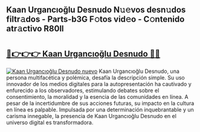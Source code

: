 ## Kaan Urgancıoğlu Desnudo N𝚞𝚎vos desn𝚞dos filtr𝚊dos - Parts-b3G F𝚘tos vid𝚎o - C𝚘ntenido atr𝚊ctivo R80ll

# <h2><a href="http://mb4xgo.tromn.icu/?c=Kaan+Urganc%c4%b1o%c4%9flu+Desnudo">🔗👉👉👉 Kaan Urgancıoğlu Desnudo 🔗🔗</a></h2>

[![Kaan Urgancıoğlu Desnudo nuevo](https://i.imgur.com/pEAQMta.gif)](http://mb4xgo.tromn.icu/?c=Kaan+Urganc%c4%b1o%c4%9flu+Desnudo)
Kaan Urgancıoğlu Desnudo, una persona multifacética y polémica, desafía la descripción simple. Su uso innovador de los medios digitales para la autopresentación ha cautivado y enfurecido a los observadores, estimulando debates sobre el consentimiento, la moralidad y la esencia de las comunidades en línea. A pesar de la incertidumbre de sus acciones futuras, su impacto en la cultura en línea es palpable. Impulsada por una determinación inquebrantable y un carisma innegable, la presencia de Kaan Urgancıoğlu Desnudo en el universo digital es transformadora.
